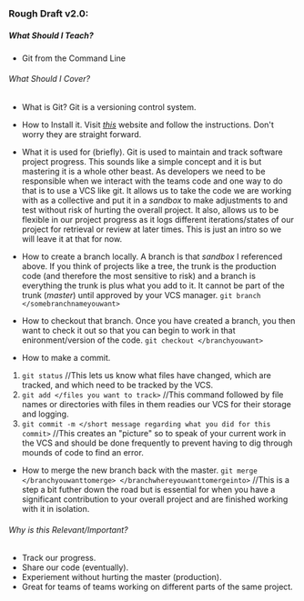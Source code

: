 ### Rough Draft v2.0:

##### What Should I Teach?
* Git from the Command Line

###### What Should I Cover?
* What is Git?
Git is a versioning control system.

* How to Install it.
Visit [_this_](http://git-scm.com/download/mac) website and follow the instructions.  Don't worry they are straight forward.

* What it is used for (briefly).
Git is used to maintain and track software project progress.  This sounds like a simple concept and it is but mastering it is a whole other beast.  As developers we need to be responsible when we interact with the teams code and one way to do that is to use a VCS like git.  It allows us to take the code we are working with as a collective and put it in a _sandbox_ to make adjustments to and test without risk of hurting the overall project.  It also, allows us to be flexible in our project progress as it logs different iterations/states of our project for retrieval or review at later times.  This is just an intro so we will leave it at that for now.

* How to create a branch locally.
A branch is that _sandbox_ I referenced above.  If you think of projects like a tree, the trunk is the production code (and therefore the most sensitive to risk) and a branch is everything the trunk is plus what you add to it.  It cannot be part of the trunk (_master_) until approved by your VCS manager.
`git branch </somebranchnameyouwant>`

* How to checkout that branch.
Once you have created a branch, you then want to check it out so that you can begin to work in that enironment/version of the code.
`git checkout </branchyouwant>`

* How to make a commit.
1. `git status` //This lets us know what files have changed, which are tracked, and which need to be tracked by the VCS.
2. `git add </files you want to track>` //This command followed by file names or directories with files in them readies our VCS for their storage and logging.
3. `git commit -m </short message regarding what you did for this commit>` //This creates an "picture" so to speak of your current work in the VCS and should be done frequently to prevent having to dig through mounds of code to find an error.

* How to merge the new branch back with the master.
`git merge </branchyouwanttomerge> </branchwhereyouwanttomergeinto>` //This is a step a bit futher down the road but is essential for when you have a significant contribution to your overall project and are finished working with it in isolation.

###### Why is this Relevant/Important?
* Track our progress.
* Share our code (eventually).
* Experiement without hurting the master (production).
* Great for teams of teams working on different parts of the same project.
